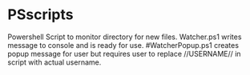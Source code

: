 # PSscripts
Powershell Script to monitor directory for new files. Watcher.ps1 writes message to console and is ready for use.
#WatcherPopup.ps1 creates popup message for user but requires user to replace //USERNAME// in script with actual username.
